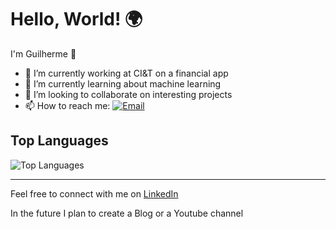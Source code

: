 # Hello, World! 🌍

I'm Guilherme 👋 

- 🔭 I’m currently working at CI&T on a financial app
- 🌱 I’m currently learning about machine learning
- 👯 I’m looking to collaborate on interesting projects
- 📫 How to reach me: [![Email](https://img.shields.io/badge/Email-guilhermemichalach@gmail.com-blue)](mailto:guilhermemichalach@gmail.com)

## Top Languages
![Top Languages](https://github-readme-stats.vercel.app/api/top-langs/?username=guilherme-michalach&layout=compact&theme=radical)

---

Feel free to connect with me on [LinkedIn](https://www.linkedin.com/in/guilherme-mateus-michalach/) 

In the future I plan to create a Blog or a Youtube channel

